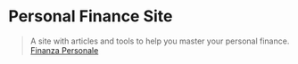 # Personal Finance Site

> A site with articles and tools to help you master your personal finance.
> [Finanza Personale](https://www.lafinanzapersonale.it/)
